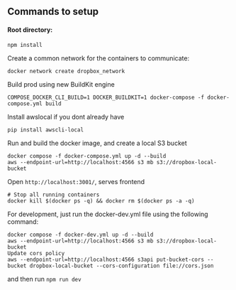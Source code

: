 ## Commands to setup

#### Root directory: 
```
npm install
```

Create a common network for the containers to communicate: 
```
docker network create dropbox_network
```

Build prod using new BuildKit engine
```
COMPOSE_DOCKER_CLI_BUILD=1 DOCKER_BUILDKIT=1 docker-compose -f docker-compose.yml build
```

Install awslocal if you dont already have 
```
pip install awscli-local
```

Run and build the docker image, and create a local S3 bucket
```
docker compose -f docker-compose.yml up -d --build   
aws --endpoint-url=http://localhost:4566 s3 mb s3://dropbox-local-bucket
```

Open `http://localhost:3001/`, serves frontend


```
# Stop all running containers
docker kill $(docker ps -q) && docker rm $(docker ps -a -q)
```


For development, just run the docker-dev.yml file using the following command: 
```
docker compose -f docker-dev.yml up -d --build   
aws --endpoint-url=http://localhost:4566 s3 mb s3://dropbox-local-bucket
Update cors policy
aws --endpoint-url=http://localhost:4566 s3api put-bucket-cors --bucket dropbox-local-bucket --cors-configuration file://cors.json

```

and then run 
``` npm run dev ```